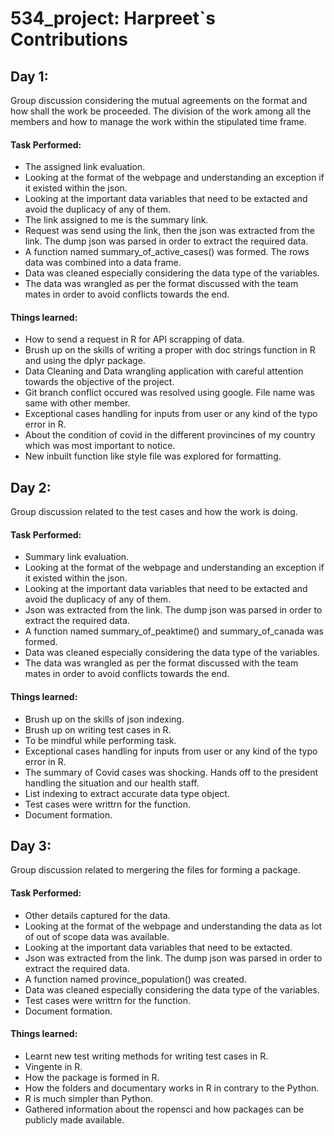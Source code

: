 # 534_project: Harpreet`s Contributions

## Day 1:

Group discussion considering the mutual agreements on the format and how shall the work be proceeded. The division of the work among all the members and how to manage the work within the stipulated time frame.

#### Task Performed:

- The assigned link evaluation.
- Looking at the format of the webpage and understanding an exception if it existed within the json. 
- Looking at the important data variables that need to be extacted and avoid the duplicacy of any of them.
- The link assigned to me is the summary link.
- Request was send using the link, then the json was extracted from the link. The dump json was parsed in order to extract the required data. 
- A function named summary_of_active_cases() was formed. The rows data was combined into a data frame. 
- Data was cleaned especially considering the data type of the variables.
- The data was wrangled as per the format discussed with the team mates in order to avoid conflicts towards the end.

#### Things learned:

- How to send a request in R for API scrapping of data.
- Brush up on the skills of writing a proper with doc strings function in R and using the dplyr package.
- Data Cleaning and Data wrangling application with careful attention towards the objective of the project.
- Git branch conflict occured was resolved using google. File name was same with other member.
- Exceptional cases handling for inputs from user or any kind of the typo error in R.
- About the condition of covid in the different provincines of my country which was most important to notice.
- New inbuilt function like style file was explored for formatting.


## Day 2:

Group discussion related to the test cases and how the work is doing.

#### Task Performed:

- Summary link evaluation.
- Looking at the format of the webpage and understanding an exception if it existed within the json. 
- Looking at the important data variables that need to be extacted and avoid the duplicacy of any of them.
- Json was extracted from the link. The dump json was parsed in order to extract the required data. 
- A function named summary_of_peaktime() and summary_of_canada was formed.
- Data was cleaned especially considering the data type of the variables.
- The data was wrangled as per the format discussed with the team mates in order to avoid conflicts towards the end.

#### Things learned:

- Brush up on the skills of json indexing.
- Brush up on writing test cases in R.
- To be mindful while performing task.
- Exceptional cases handling for inputs from user or any kind of the typo error in R.
- The summary of Covid cases was shocking. Hands off to the president handling the situation and our health staff.
- List indexing to extract accurate data type object.
- Test cases were writtrn for the function.
- Document formation.

## Day 3:

Group discussion related to mergering the files for forming a package.

#### Task Performed:

- Other details captured for the data.
- Looking at the format of the webpage and understanding the data as lot of out of scope data was available.
- Looking at the important data variables that need to be extacted.
- Json was extracted from the link. The dump json was parsed in order to extract the required data. 
- A function named province_population() was created.
- Data was cleaned especially considering the data type of the variables.
- Test cases were writtrn for the function.
- Document formation.

#### Things learned:

- Learnt new test writing methods for writing test cases in R.
- Vingente in R.
- How the package is formed in R.
- How the folders and documentary works in R in contrary to the Python.
- R is much simpler than Python.
- Gathered information about the ropensci and how packages can be publicly made available.